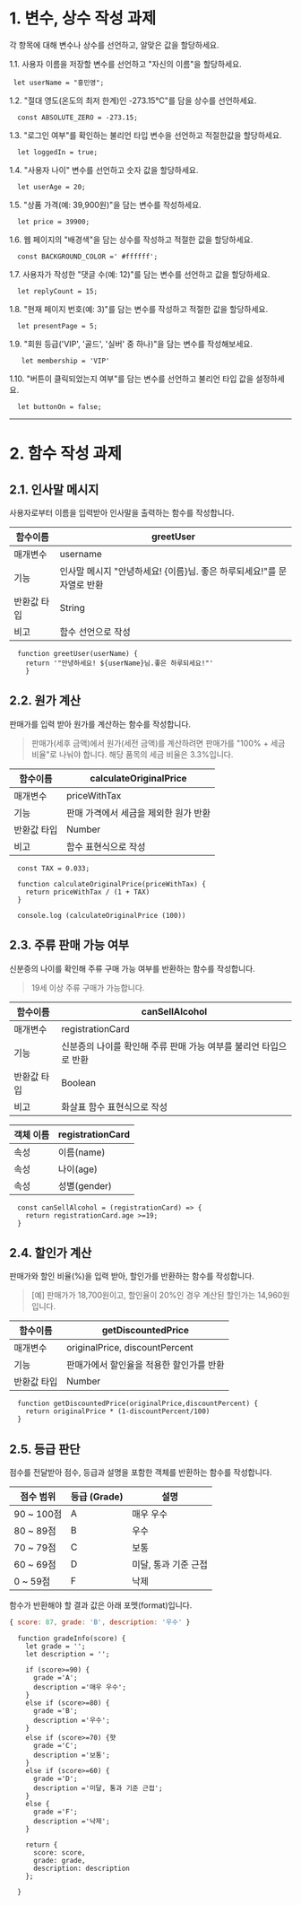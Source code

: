 # 1. 변수, 상수 작성 과제

각 항목에 대해 변수나 상수를 선언하고, 알맞은 값을 할당하세요.


  1.1. 사용자 이름을 저장할 변수를 선언하고 "자신의 이름"을 할당하세요.

     let userName = "홍민영";


  1.2. "절대 영도(온도의 최저 한계)인 -273.15°C"를 담을 상수를 선언하세요.


      const ABSOLUTE_ZERO = -273.15;


  1.3. "로그인 여부"를 확인하는 불리언 타입 변수을 선언하고 적절한값을 할당하세요.

      let loggedIn = true;
      

  1.4. "사용자 나이" 변수를 선언하고 숫자 값을 할당하세요.

      let userAge = 20; 


  1.5. "상품 가격(예: 39,900원)"을 담는 변수를 작성하세요.

      let price = 39900;
    
  1.6. 웹 페이지의 "배경색"을 담는 상수를 작성하고 적절한 값을 할당하세요.

      const BACKGROUND_COLOR =' #ffffff';

  1.7. 사용자가 작성한 "댓글 수(예: 12)"를 담는 변수를 선언하고 값을 할당하세요.

      let replyCount = 15;

  1.8. "현재 페이지 번호(예: 3)"를 담는 변수를 작성하고 적절한 값을 할당하세요.

      let presentPage = 5;

  1.9. "회원 등급('VIP', '골드', '실버' 중 하나)"을 담는 변수를 작성해보세요.

       let membership = 'VIP'

  1.10. "버튼이 클릭되었는지 여부"를 담는 변수를 선언하고 불리언 타입 값을 설정하세요.

      let buttonOn = false;

***
   
# 2. 함수 작성 과제

## 2.1. 인사말 메시지

사용자로부터 이름을 입력받아 인사말을 출력하는 함수를 작성합니다.

| 함수이름 | greetUser |
| --- | --- |
| 매개변수 | username |
| 기능 | 인사말 메시지 "안녕하세요! {이름}님. 좋은 하루되세요!"를 문자열로 반환 |
| 반환값 타입 | String |
| 비고 | 함수 선언으로 작성 |

    
```
  function greetUser(userName) {  
    return '"안녕하세요! ${userName}님.좋은 하루되세요!"'  
    }
```



## 2.2. 원가 계산

판매가를 입력 받아 원가를 계산하는 함수를 작성합니다.

> 판매가(세후 금액)에서 원가(세전 금액)를 계산하려면 판매가를 "100% + 세금 비율"로 나눠야 합니다.
해당 품목의 세금 비율은 3.3%입니다.
> 

| 함수이름 | calculateOriginalPrice |
| --- | --- |
| 매개변수 | priceWithTax |
| 기능 | 판매 가격에서 세금을 제외한 원가 반환 |
| 반환값 타입 | Number |
| 비고 | 함수 표현식으로 작성 |

```
  const TAX = 0.033;

  function calculateOriginalPrice(priceWithTax) {
    return priceWithTax / (1 + TAX)
  }

  console.log (calculateOriginalPrice (100))
```

## 2.3. 주류 판매 가능 여부

신분증의 나이를 확인해 주류 구매 가능 여부를 반환하는 함수를 작성합니다.

> 19세 이상 주류 구매가 가능합니다.
> 

| 함수이름 | canSellAlcohol |
| --- | --- |
| 매개변수 | registrationCard |
| 기능 | 신분증의 나이를 확인해 주류 판매 가능 여부를 불리언 타입으로 반환 |
| 반환값 타입 | Boolean |
| 비고 | 화살표 함수 표현식으로 작성 |

| 객체 이름 | registrationCard |
| --- | --- |
| 속성 | 이름(name) |
| 속성 | 나이(age) |
| 속성 | 성별(gender) |

```
  const canSellAlcohol = (registrationCard) => {
    return registrationCard.age >=19;
  }
```
## 2.4. 할인가 계산

판매가와 할인 비율(%)을 입력 받아, 할인가를 반환하는 함수를 작성합니다.

> [예] 판매가가 18,700원이고, 할인율이 20%인 경우
       계산된 할인가는 14,960원입니다.
> 

| 함수이름 | getDiscountedPrice |
| --- | --- |
| 매개변수 | originalPrice, discountPercent |
| 기능 | 판매가에서 할인율을 적용한 할인가를 반환 |
| 반환값 타입 | Number |

```
  function getDiscountedPrice(originalPrice,discountPercent) {
    return originalPrice * (1-discountPercent/100)
  }
```

## 2.5. 등급 판단

점수를 전달받아 점수, 등급과 설명을 포함한 객체를 반환하는 함수를 작성합니다.

| 점수 범위 | 등급 (Grade) | 설명 |
| --- | --- | --- |
| 90 ~ 100점 | A | 매우 우수 |
| 80 ~ 89점 | B | 우수 |
| 70 ~ 79점 | C | 보통 |
| 60 ~ 69점 | D | 미달, 통과 기준 근접 |
| 0 ~ 59점 | F | 낙제 |

함수가 반환해야 할 결과 값은 아래 포멧(format)입니다.

```jsx
{ score: 87, grade: 'B', description: '우수' }
```

```
  function gradeInfo(score) {
    let grade = '';
    let description = '';

    if (score>=90) {
      grade ='A';
      description ='매우 우수';
    }
    else if (score>=80) {
      grade ='B';
      description ='우수';
    }
    else if (score>=70) {햣 
      grade ='C';
      description ='보통';
    }
    else if (score>=60) {
      grade ='D';
      description ='미달, 통과 기준 근접';
    }
    else {
      grade ='F';
      description ='낙제';
    }

    return {
      score: score,
      grade: grade,
      description: description
    };

  }
```

